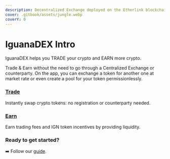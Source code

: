 ```yaml
---
description: Decentralized Exchange deployed on the Etherlink blockchain.
cover: .gitbook/assets/jungle.webp
coverY: 0
---
```


# IguanaDEX Intro

IguanaDEX helps you TRADE your crypto and EARN more crypto.

Trade & Earn without the need to go through a Centralized Exchange or counterparty. On the app, you can exchange a token for another one at market rate or even create a pool for your token permissionlessly.



### [Trade](readme/trade.md) <a href="#trade" id="trade"></a>

Instantly swap crypto tokens: no registration or counterparty needed.

### [Earn](readme/earn.md) <a href="#earn" id="earn"></a>

Earn trading fees and IGN token incentives by providing liquidity.



### Ready to get started?

➡️ Follow our [guide](readme/getting-started/).
